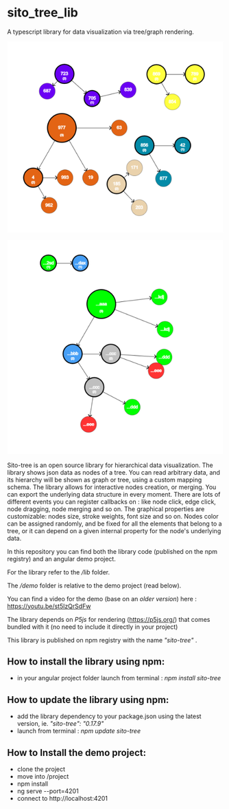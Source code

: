 # sito_tree_lib 

A typescript library for data visualization via tree/graph rendering.

 ![img](https://github.com/sitodav/sito_tree_lib/blob/develop/images/Untitled.png "Optional title")

 ![img](https://github.com/sitodav/sito_tree_lib/blob/develop/images/Untitled2.png "Optional title")
 
 
Sito-tree is an open source library for hierarchical data visualization. The library shows json data as nodes of a tree. You can read arbitrary data, and its hierarchy will be shown as graph or tree, using a custom mapping schema. The library allows for interactive nodes creation, or merging. You can export the underlying data structure in every moment. There are lots of different events you can register callbacks on : like node click, edge click, node dragging, node merging and so on. The graphical properties are customizable: nodes size, stroke weights, font size and so on. Nodes color can be assigned randomly, and be fixed for all the elements that belong to a tree, or it can depend on a given internal property for the node's underlying data.
 
In this repository you can find both the library code (published on the npm registry) and an angular demo project.

For the library refer to the */lib* folder. 

The */demo* folder is relative to the demo project (read below).

You can find a video for the demo (base on an *older version*) here : https://youtu.be/st5lzQrSdFw

The library depends on *P5js* for rendering (https://p5js.org/) that comes bundled with it (no need to include it directly
in your project)

This library is published on npm registry with the name *"sito-tree"* .



## How to install the library using npm: ##  

- in your angular project folder launch from terminal : *npm install sito-tree*


## How to update the library using npm: ##  

- add the library dependency to your package.json using the latest version, ie. *"sito-tree": "0.17.9"*
- launch from terminal : *npm update sito-tree*


## How to Install the demo project: ##

- clone the project
- move into /project
- npm install
- ng serve --port=4201
- connect to http://localhost:4201

 

 
 
